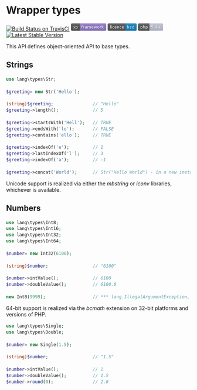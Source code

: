Wrapper types
=============

[![Build Status on TravisCI](https://secure.travis-ci.org/xp-forge/wrappers.svg)](http://travis-ci.org/xp-forge/wrappers)
[![XP Framework Module](https://raw.githubusercontent.com/xp-framework/web/master/static/xp-framework-badge.png)](https://github.com/xp-framework/core)
[![BSD Licence](https://raw.githubusercontent.com/xp-framework/web/master/static/licence-bsd.png)](https://github.com/xp-framework/core/blob/master/LICENCE.md)
[![Required PHP 5.4+](https://raw.githubusercontent.com/xp-framework/web/master/static/php-5_4plus.png)](http://php.net/)
[![Latest Stable Version](https://poser.pugx.org/xp-forge/wrappers/version.png)](https://packagist.org/packages/xp-forge/wrappers)

This API defines object-oriented API to base types.

Strings
-------

```php
use lang\types\Str;

$greeting= new Str('Hello');

(string)$greeting;               // "Hello"
$greeting->length();             // 5

$greeting->startsWith('Hell');   // TRUE
$greeting->endsWith('lo');       // FALSE
$greeting->contains('ello');     // TRUE

$greeting->indexOf('e');         // 1
$greeting->lastIndexOf('l');     // 3
$greeting->indexOf('a');         // -1

$greeting->concat('World');      // Str("Hello World") - in a new instance
```

Unicode support is realized via either the *mbstring* or *iconv* libraries, whichever is available.

Numbers
-------

```php
use lang\types\Int8;
use lang\types\Int16;
use lang\types\Int32;
use lang\types\Int64;

$number= new Int32(6100);

(string)$number;                 // "6100"

$number->intValue();             // 6100
$number->doubleValue();          // 6100.0

new Int8(9999);                  // *** lang.IllegalArgumentException, out of range
```

64-bit support is realized via the *bcmath* extension on 32-bit platforms and versions of PHP.

```php
use lang\types\Single;
use lang\types\Double;

$number= new Single(1.5);

(string)$number;                 // "1.5"

$number->intValue();             // 1
$number->doubleValue();          // 1.5
$number->round(0);               // 2.0
```

